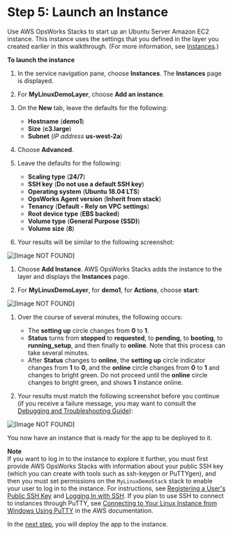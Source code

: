 # Step 5: Launch an Instance<a name="gettingstarted-linux-launch-instance"></a>

Use AWS OpsWorks Stacks to start up an Ubuntu Server Amazon EC2 instance\. This instance uses the settings that you defined in the layer you created earlier in this walkthrough\. \(For more information, see [Instances](workinginstances.md)\.\)

**To launch the instance**

1. In the service navigation pane, choose **Instances**\. The **Instances** page is displayed\.

1. For **MyLinuxDemoLayer**, choose **Add an instance**\.

1. On the **New** tab, leave the defaults for the following:
   + **Hostname** \(**demo1**\)
   + **Size** \(**c3\.large**\)
   + **Subnet** \(*IP address* **us\-west\-2a**\)

1. Choose **Advanced**\.

1. Leave the defaults for the following:
   + **Scaling type** \(**24/7**\)
   + **SSH key** \(**Do not use a default SSH key**\)
   + **Operating system** \(**Ubuntu 18\.04 LTS**\)
   + **OpsWorks Agent version** \(**Inherit from stack**\)
   + **Tenancy** \(**Default \- Rely on VPC settings**\)
   + **Root device type** \(**EBS backed**\)
   + **Volume type** \(**General Purpose \(SSD\)**\)
   + **Volume size** \(**8**\)

1. Your results will be similar to the following screenshot:

     
![\[Image NOT FOUND\]](http://docs.aws.amazon.com/opsworks/latest/userguide/images/gs-linux-add-instance-console.png)

   

1. Choose **Add Instance**\. AWS OpsWorks Stacks adds the instance to the layer and displays the **Instances** page\.

1. For **MyLinuxDemoLayer**, for **demo1**, for **Actions**, choose **start**:

     
![\[Image NOT FOUND\]](http://docs.aws.amazon.com/opsworks/latest/userguide/images/gs-linux-start-instance-console.png)

   

1. Over the course of several minutes, the following occurs:
   + The **setting up** circle changes from **0** to **1**\. 
   + **Status** turns from **stopped** to **requested**, to **pending**, to **booting**, to **running\_setup**, and then finally to **online**\. Note that this process can take several minutes\.
   + After **Status** changes to **online**, the **setting up** circle indicator changes from **1** to **0**, and the **online** circle changes from **0** to **1** and changes to bright green\. Do not proceed until the **online** circle changes to bright green, and shows **1** instance online\. 

1. Your results must match the following screenshot before you continue \(if you receive a failure message, you may want to consult the [Debugging and Troubleshooting Guide](troubleshoot.md)\):

     
![\[Image NOT FOUND\]](http://docs.aws.amazon.com/opsworks/latest/userguide/images/gs-linux-instance-started-console.png)

   

You now have an instance that is ready for the app to be deployed to it\. 

**Note**  
If you want to log in to the instance to explore it further, you must first provide AWS OpsWorks Stacks with information about your public SSH key \(which you can create with tools such as ssh\-keygen or PuTTYgen\), and then you must set permissions on the `MyLinuxDemoStack` stack to enable your user to log in to the instance\. For instructions, see [Registering a User's Public SSH Key](security-settingsshkey.md) and [Logging In with SSH](workinginstances-ssh.md)\. If you plan to use SSH to connect to instances through PuTTY, see [Connecting to Your Linux Instance from Windows Using PuTTY](http://docs.aws.amazon.com/AWSEC2/latest/UserGuide/putty.html) in the AWS documentation\.

In the [next step](gettingstarted-linux-deploy-app.md), you will deploy the app to the instance\.